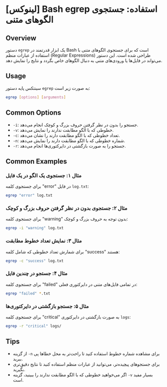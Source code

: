# [لینوکس] Bash egrep استفاده: جستجوی الگوهای متنی

## Overview
دستور `egrep` یک ابزار قدرتمند در Bash است که برای جستجوی الگوهای متنی با استفاده از عبارات منظم (Regular Expressions) طراحی شده است. این دستور می‌تواند در فایل‌ها یا ورودی‌های متنی به دنبال الگوهای خاص بگردد و نتایج را نمایش دهد.

## Usage
سینتکس پایه دستور `egrep` به صورت زیر است:

```bash
egrep [options] [arguments]
```

## Common Options
- `-i`: جستجو را بدون در نظر گرفتن حروف بزرگ و کوچک انجام می‌دهد.
- `-v`: خطوطی که با الگو مطابقت ندارند را نمایش می‌دهد.
- `-c`: تعداد خطوطی که با الگو مطابقت دارند را نشان می‌دهد.
- `-n`: شماره خطوطی که با الگو مطابقت دارند را نمایش می‌دهد.
- `-r`: جستجو را به صورت بازگشتی در دایرکتوری‌ها انجام می‌دهد.

## Common Examples
### مثال ۱: جستجوی یک الگو در یک فایل
برای جستجوی کلمه "error" در فایل `log.txt`:
```bash
egrep "error" log.txt
```

### مثال ۲: جستجوی بدون در نظر گرفتن حروف بزرگ و کوچک
برای جستجوی کلمه "warning" بدون توجه به حروف بزرگ و کوچک:
```bash
egrep -i "warning" log.txt
```

### مثال ۳: نمایش تعداد خطوط مطابقت
برای شمارش تعداد خطوطی که شامل کلمه "success" هستند:
```bash
egrep -c "success" log.txt
```

### مثال ۴: جستجو در چندین فایل
برای جستجوی کلمه "failed" در تمامی فایل‌های متنی در دایرکتوری فعلی:
```bash
egrep "failed" *.txt
```

### مثال ۵: جستجو بازگشتی در دایرکتوری‌ها
برای جستجوی کلمه "critical" به صورت بازگشتی در دایرکتوری `logs`:
```bash
egrep -r "critical" logs/
```

## Tips
- از گزینه `-n` برای مشاهده شماره خطوط استفاده کنید تا راحت‌تر به محل خطاها پی ببرید.
- برای جستجوهای پیچیده‌تر، می‌توانید از عبارات منظم استفاده کنید تا نتایج دقیق‌تری بگیرید.
- اگر می‌خواهید خطوطی که با الگو مطابقت ندارند را ببینید، گزینه `-v` بسیار مفید است.